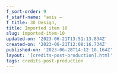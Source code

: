 ```yaml
---
f_sort-order: 9
f_staff-name: ³axis –
f_title: 3D Design,
title: Imported item 10
slug: imported-item-10
updated-on: '2023-06-21T13:51:13.834Z'
created-on: '2023-06-21T12:08:16.734Z'
published-on: '2023-06-28T14:12:18.164Z'
layout: '[credits-post-production].html'
tags: credits-post-production
---
```



